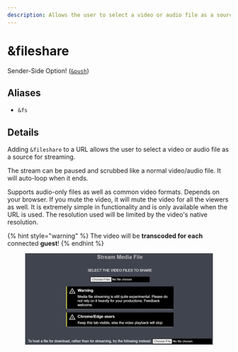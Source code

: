 ```yaml
---
description: Allows the user to select a video or audio file as a source for streaming
---
```


# \&fileshare

Sender-Side Option! ([`&push`](push.md))

## Aliases

* `&fs`

## Details

Adding `&fileshare` to a URL allows the user to select a video or audio file as a source for streaming.

The stream can be paused and scrubbed like a normal video/audio file. It will auto-loop when it ends.

Supports audio-only files as well as common video formats. Depends on your browser. If you mute the video, it will mute the video for all the viewers as well. It is extremely simple in functionality and is only available when the URL is used. The resolution used will be limited by the video's native resolution.

{% hint style="warning" %}
The video will be **transcoded for each** connected **guest**!
{% endhint %}

<figure><img src="../.gitbook/assets/image (5) (1).png" alt=""><figcaption></figcaption></figure>

